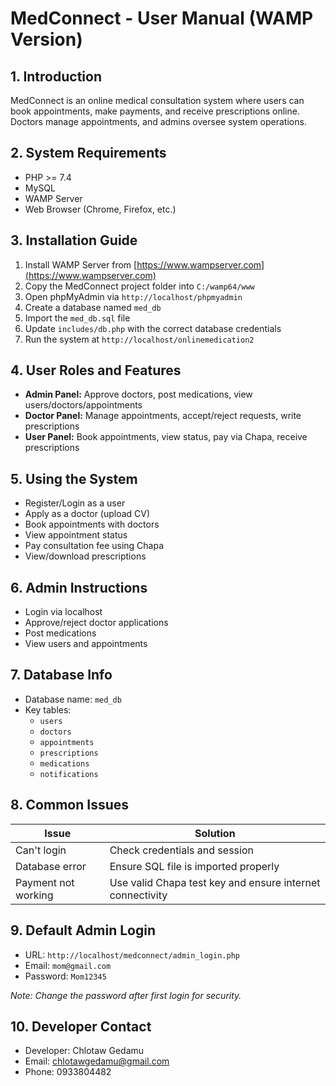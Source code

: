 # MedConnect - User Manual (WAMP Version)

## 1. Introduction
MedConnect is an online medical consultation system where users can book appointments, make payments, and receive prescriptions online. Doctors manage appointments, and admins oversee system operations.

## 2. System Requirements
- PHP >= 7.4  
- MySQL  
- WAMP Server  
- Web Browser (Chrome, Firefox, etc.)

## 3. Installation Guide
1. Install WAMP Server from [https://www.wampserver.com](https://www.wampserver.com)  
2. Copy the MedConnect project folder into `C:/wamp64/www`  
3. Open phpMyAdmin via `http://localhost/phpmyadmin`  
4. Create a database named `med_db`  
5. Import the `med_db.sql` file  
6. Update `includes/db.php` with the correct database credentials  
7. Run the system at `http://localhost/onlinemedication2`

## 4. User Roles and Features
- **Admin Panel:** Approve doctors, post medications, view users/doctors/appointments  
- **Doctor Panel:** Manage appointments, accept/reject requests, write prescriptions  
- **User Panel:** Book appointments, view status, pay via Chapa, receive prescriptions

## 5. Using the System
- Register/Login as a user  
- Apply as a doctor (upload CV)  
- Book appointments with doctors  
- View appointment status  
- Pay consultation fee using Chapa  
- View/download prescriptions

## 6. Admin Instructions
- Login via localhost  
- Approve/reject doctor applications  
- Post medications  
- View users and appointments

## 7. Database Info
- Database name: `med_db`  
- Key tables:  
  - `users`  
  - `doctors`  
  - `appointments`  
  - `prescriptions`  
  - `medications`  
  - `notifications`

## 8. Common Issues

| Issue              | Solution                                  |
|--------------------|-------------------------------------------|
| Can't login        | Check credentials and session             |
| Database error     | Ensure SQL file is imported properly      |
| Payment not working | Use valid Chapa test key and ensure internet connectivity |

## 9. Default Admin Login
- URL: `http://localhost/medconnect/admin_login.php`  
- Email: `mom@gmail.com`  
- Password: `Mom12345`  

*Note: Change the password after first login for security.*

## 10. Developer Contact
- Developer: Chlotaw Gedamu  
- Email: chlotawgedamu@gmail.com  
- Phone: 0933804482
